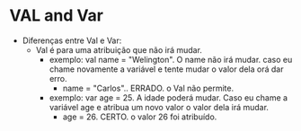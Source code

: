 # VAL and Var

- Diferenças entre Val e Var:
  - Val é para uma atribuição que não irá mudar.
    - exemplo: val name = "Welington". O name não irá mudar. caso eu chame novamente a variável e tente mudar o valor dela orá dar erro.
      - name = "Carlos".. ERRADO. o Val não permite.
    - exemplo: var age = 25. A idade poderá mudar. Caso eu chame a variável age e atribua um novo valor o valor dela irá mudar.
      - age = 26. CERTO. o valor 26 foi atribuído.